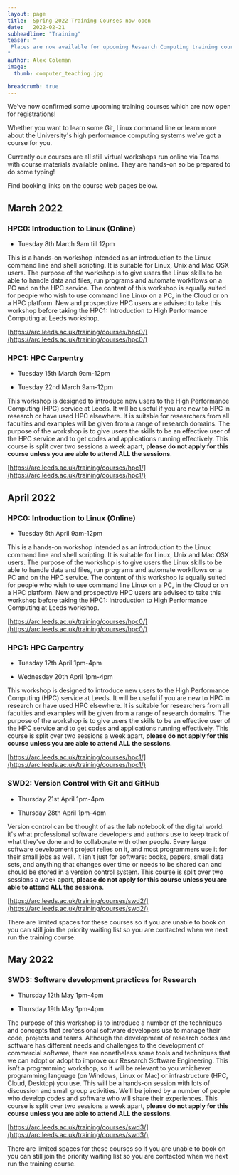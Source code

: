 ```yaml
---
layout: page
title:  Spring 2022 Training Courses now open
date:   2022-02-21
subheadline: "Training"
teaser: "
 Places are now available for upcoming Research Computing training courses, sign up now!
"
author: Alex Coleman
image:
  thumb: computer_teaching.jpg

breadcrumb: true
---
```


We've now confirmed some upcoming training courses which are now open for registrations! 

Whether you want to learn some Git, Linux command line or learn more about the University's high performance computing systems we've got a course for you.

Currently our courses are all still virtual workshops run online via Teams with course materials available online. They are hands-on so be prepared to do some typing!

Find booking links on the course web pages below.

## March 2022

### HPC0: Introduction to Linux (Online)

- Tuesday 8th March 9am till 12pm

This is a hands-on workshop intended as an introduction to the Linux command line and shell scripting. It is suitable for Linux, Unix and Mac OSX users. The purpose of the workshop is to give users the Linux skills to be able to handle data and files, run programs and automate workflows on a PC and on the HPC service. The content of this workshop is equally suited for people who wish to use command line Linux on a PC, in the Cloud or on a HPC platform. New and prospective HPC users are advised to take this workshop before taking the HPC1: Introduction to High Performance Computing at Leeds workshop.

[https://arc.leeds.ac.uk/training/courses/hpc0/](https://arc.leeds.ac.uk/training/courses/hpc0/)

### HPC1: HPC Carpentry

- Tuesday 15th March 9am-12pm

- Tuesday 22nd March 9am-12pm

This workshop is designed to introduce new users to the High Performance Computing (HPC) service at Leeds. It will be useful if you are new to HPC in research or have used HPC elsewhere. It is suitable for researchers from all faculties and examples will be given from a range of research domains. The purpose of the workshop is to give users the skills to be an effective user of the HPC service and to get codes and applications running effectively. This course is split over two sessions a week apart, **please do not apply for this course unless you are able to attend ALL the sessions**.

[https://arc.leeds.ac.uk/training/courses/hpc1/](https://arc.leeds.ac.uk/training/courses/hpc1/)


## April 2022

### HPC0: Introduction to Linux (Online)

- Tuesday 5th April 9am-12pm

This is a hands-on workshop intended as an introduction to the Linux command line and shell scripting. It is suitable for Linux, Unix and Mac OSX users. The purpose of the workshop is to give users the Linux skills to be able to handle data and files, run programs and automate workflows on a PC and on the HPC service. The content of this workshop is equally suited for people who wish to use command line Linux on a PC, in the Cloud or on a HPC platform. New and prospective HPC users are advised to take this workshop before taking the HPC1: Introduction to High Performance Computing at Leeds workshop.

[https://arc.leeds.ac.uk/training/courses/hpc0/](https://arc.leeds.ac.uk/training/courses/hpc0/)

### HPC1: HPC Carpentry

- Tuesday 12th April 1pm-4pm

- Wednesday 20th April 1pm-4pm

This workshop is designed to introduce new users to the High Performance Computing (HPC) service at Leeds. It will be useful if you are new to HPC in research or have used HPC elsewhere. It is suitable for researchers from all faculties and examples will be given from a range of research domains. The purpose of the workshop is to give users the skills to be an effective user of the HPC service and to get codes and applications running effectively. This course is split over two sessions a week apart, **please do not apply for this course unless you are able to attend ALL the sessions**.

[https://arc.leeds.ac.uk/training/courses/hpc1/](https://arc.leeds.ac.uk/training/courses/hpc1/)

### SWD2: Version Control with Git and GitHub

- Thursday 21st April 1pm-4pm

- Thursday 28th April 1pm-4pm

Version control can be thought of as the lab notebook of the digital world: it's what professional software developers and authors use to keep track of what they've done and to collaborate with other people. Every large software development project relies on it, and most programmers use it for their small jobs as well. It isn't just for software: books, papers, small data sets, and anything that changes over time or needs to be shared can and should be stored in a version control system. This course is split over two sessions a week apart, **please do not apply for this course unless you are able to attend ALL the sessions**.

[https://arc.leeds.ac.uk/training/courses/swd2/](https://arc.leeds.ac.uk/training/courses/swd2/)

There are limited spaces for these courses so if you are unable to book on you can still join the priority waiting list so you are contacted when we next run the training course.

## May 2022

### SWD3: Software development practices for Research

- Thursday 12th May 1pm-4pm

- Thursday 19th May 1pm-4pm

The purpose of this workshop is to introduce a number of the techniques and concepts that professional software developers use to manage their code, projects and teams. Although the development of research codes and software has different needs and challenges to the development of commercial software, there are nonetheless some tools and techniques that we can adopt or adopt to improve our Research Software Engineering. This isn’t a programming workshop, so it will be relevant to you whichever programming language (on Windows, Linux or Mac) or infrastructure (HPC, Cloud, Desktop) you use. This will be a hands-on session with lots of discussion and small group activities. We’ll be joined by a number of people who develop codes and software who will share their experiences. This course is split over two sessions a week apart, **please do not apply for this course unless you are able to attend ALL the sessions**.

[https://arc.leeds.ac.uk/training/courses/swd3/](https://arc.leeds.ac.uk/training/courses/swd3/)

There are limited spaces for these courses so if you are unable to book on you can still join the priority waiting list so you are contacted when we next run the training course.